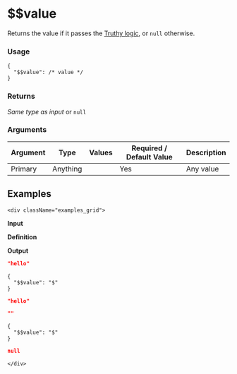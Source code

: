 # $$value

Returns the value if it passes the [Truthy logic](../truthy-logic.md), or `null` otherwise.

### Usage
```transformers
{
  "$$value": /* value */
}
```
### Returns
_Same type as input_ or `null`

### Arguments
| Argument | Type     | Values | Required / Default&nbsp;Value | Description |
|----------|----------|--------|-------------------------------|-------------|
| Primary  | Anything |        | Yes                           | Any value   |

## Examples
```mdx-code-block
<div className="examples_grid">
```

**Input**

**Definition**

**Output**


```json
"hello"
```
```transformers
{ 
  "$$value": "$" 
}
```
```json
"hello"
```


```json
""
```
```transformers
{ 
  "$$value": "$" 
}
```
```json
null
```


```mdx-code-block
</div>
```

